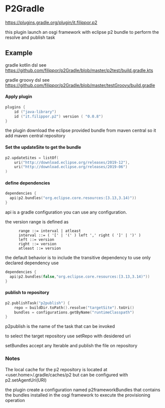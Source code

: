 # P2Gradle

https://plugins.gradle.org/plugin/it.filippor.p2


this plugin launch an osgi framework with eclipse p2 bundle to perform the resolve and publish task

## Example
gradle kotlin dsl see https://github.com/filippor/p2Gradle/blob/master/p2test/build.gradle.kts

gradle groovy dsl see https://github.com/filippor/p2Gradle/blob/master/testGroovy/build.gradle

#### Apply plugin

```kotlin
plugins {
    id ("java-library")
    id ("it.filippor.p2") version ( "0.0.8")
}

```
the plugin download the eclipse provided bundle from maven central so it add maven central repository

#### Set the updateSite to get the bundle
```kotlin
p2.updateSites = listOf(
	uri("http://download.eclipse.org/releases/2019-12"),
	uri("http://download.eclipse.org/releases/2019-06")
)

```

#### define dependencies
```kotlin
dependencies {
  api(p2.bundles("org.eclipse.core.resources:[3.13,3.14)"))
}
```
api is a gradle configuration you can use any configuration.


the version range is defined as

```
	  range ::= interval | atleast
	  interval ::= ( '[' | '(' ) left ',' right ( ']' | ')' )
	  left ::= version
	  right ::= version
	  atleast ::= version
```

the default behavior is to include the transitive dependency to use only declared dependency use

```kotlin
dependencies {
  api(p2.bundles(false,"org.eclipse.core.resources:[3.13,3.14)"))
}
```
#### publish to repository
```kotlin
p2.publishTask("p2publish") {
	repo = buildDir.toPath().resolve("targetSite").toUri()
	bundles = configurations.getByName("runtimeClasspath")
}
```

p2publish is the name of the task that can be invoked

to select the target repository use setRepo with desidered uri

setBundles accept any Iterable<File> and publish the file on repository


### Notes
The local cache for the p2 repository is located at <user.home>/.gradle/caches/p2 but can be configured with 
p2.setAgentUri(URI)


the plugin create a configuration named p2frameworkBundles that contains the bundles installed in the osgi framework to execute the provisioning operation




